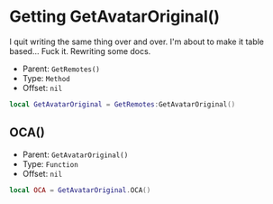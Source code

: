 # Getting GetAvatarOriginal()

I quit writing the same thing over and over. I'm about to make it table based... Fuck it. Rewriting some docs. 

* Parent: `GetRemotes()`
* Type: `Method`
* Offset: `nil`

```lua
local GetAvatarOriginal = GetRemotes:GetAvatarOriginal()
```

## OCA()

* Parent: `GetAvatarOriginal()`
* Type: `Function`
* Offset: `nil`

```lua
local OCA = GetAvatarOriginal.OCA()
```